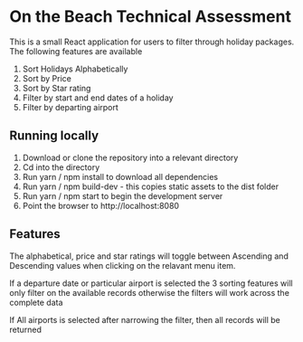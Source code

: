 # On the Beach Technical Assessment

This is a small React application for users to filter through holiday packages. The following features are available

1. Sort Holidays Alphabetically
2. Sort by Price
3. Sort by Star rating
4. Filter by start and end dates of a holiday
5. Filter by departing airport

## Running locally 

1. Download or clone the repository into a relevant directory
2. Cd into the directory 
3. Run yarn / npm install to download all dependencies
4. Run yarn / npm build-dev - this copies static assets to the dist folder
5. Run yarn / npm start to begin the development server 
6. Point the browser to http://localhost:8080

## Features

The alphabetical, price and star ratings will toggle between Ascending and Descending values when clicking on the relavant menu item.

If a departure date or particular airport is selected the 3 sorting features will only filter on the available records otherwise the filters will work across the complete data 

If All airports is selected after narrowing the filter, then all records will be returned

